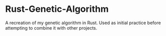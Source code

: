 # Rust-Genetic-Algorithm
A recreation of my genetic algorithm in Rust.  Used as initial practice before attempting to combine it with other projects.
